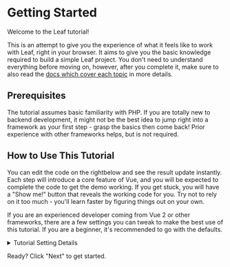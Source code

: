 # Getting Started

Welcome to the Leaf tutorial!

This is an attempt to give you the experience of what it feels like to work with Leaf, right in your browser. It aims to give you the basic knowledge required to build a simple Leaf project. You don't need to understand everything before moving on, however, after you complete it, make sure to also read the <a target="_blank" href="/docs/introduction/">docs which cover each topic</a> in more details.

## Prerequisites

The tutorial assumes basic familiarity with PHP. If you are totally new to backend development, it might not be the best idea to jump right into a framework as your first step - grasp the basics then come back! Prior experience with other frameworks helps, but is not required.

## How to Use This Tutorial

You can edit the code <span class="wide">on the right</span><span class="narrow">below</span> and see the result update instantly. Each step will introduce a core feature of Vue, and you will be expected to complete the code to get the demo working. If you get stuck, you will have a "Show me!" button that reveals the working code for you. Try not to rely on it too much - you'll learn faster by figuring things out on your own.

If you are an experienced developer coming from Vue 2 or other frameworks, there are a few settings you can tweak to make the best use of this tutorial. If you are a beginner, it's recommended to go with the defaults.

<details>
<summary>Tutorial Setting Details</summary>

- Vue offers two API styles: Options API and Composition API. This tutorial is designed to work for both - you can choose your preferred style using the **API Preference** switches at the top. <a target="_blank" href="/guide/introduction.html#api-styles">Learn more about API styles</a>.

- You can also switch between SFC-mode or HTML-mode. The former will show code examples in <a target="_blank" href="/guide/introduction.html#single-file-components">Single-File Component</a> (SFC) format, which is what most developers use when they use Vue with a build step. HTML-mode shows usage without a build step.

</details>

Ready? Click "Next" to get started.
